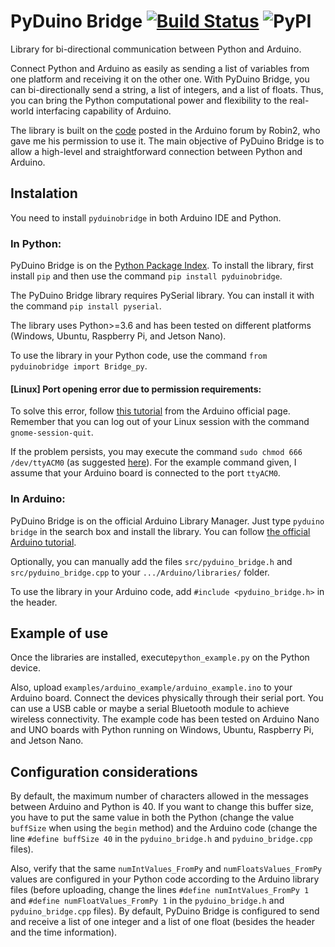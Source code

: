 # PyDuino Bridge [![Build Status](https://travis-ci.com/DanielSaromo/PyDuinoBridge.svg?branch=master)](https://travis-ci.com/DanielSaromo/PyDuinoBridge) ![PyPI](https://img.shields.io/pypi/v/pyduinobridge)
Library for bi-directional communication between Python and Arduino.

Connect Python and Arduino as easily as sending a list of variables from one platform and receiving it on the other one. With PyDuino Bridge, you can bi-directionally send a string, a list of integers, and a list of floats. Thus, you can bring the Python computational power and flexibility to the real-world interfacing capability of Arduino.

The library is built on the [code](https://forum.arduino.cc/index.php?topic=566897.0) posted in the Arduino forum by Robin2, who gave me his permission to use it. The main objective of PyDuino Bridge is to allow a high-level and straightforward connection between Python and Arduino.

## Instalation

You need to install `pyduinobridge` in both Arduino IDE and Python.

### In Python:
PyDuino Bridge is on the [Python Package Index](https://pypi.org/project/pyduinobridge/ "PyDuinoBridge page on PyPI").
To install the library, first install `pip` and then use the command `pip install pyduinobridge`.

The PyDuino Bridge library requires PySerial library. You can install it with the command `pip install pyserial`.

The library uses Python>=3.6 and has been tested on different platforms (Windows, Ubuntu, Raspberry Pi, and Jetson Nano).

To use the library in your Python code, use the command `from pyduinobridge import Bridge_py`.

#### \[Linux\] Port opening error due to permission requirements:

To solve this error, follow [this tutorial](https://www.arduino.cc/en/guide/linux#toc6) from the Arduino official page. Remember that you can log out of your Linux session with the command `gnome-session-quit`.

If the problem persists, you may execute the command `sudo chmod 666 /dev/ttyACM0` (as suggested [here](https://stackoverflow.com/questions/27858041/oserror-errno-13-permission-denied-dev-ttyacm0-using-pyserial-from-pyth)). For the example command given, I assume that your Arduino board is connected to the port `ttyACM0`.

### In Arduino:

PyDuino Bridge is on the official Arduino Library Manager. Just type `pyduino bridge` in the search box and install the library. You can follow [the official Arduino tutorial](https://www.arduino.cc/en/guide/libraries).

Optionally, you can manually add the files `src/pyduino_bridge.h` and `src/pyduino_bridge.cpp` to your `.../Arduino/libraries/` folder.

To use the library in your Arduino code, add `#include <pyduino_bridge.h>` in the header.


## Example of use

Once the libraries are installed, execute`python_example.py` on the Python device.

Also, upload `examples/arduino_example/arduino_example.ino` to your Arduino board. Connect the devices physically through their serial port. You can use a USB cable or maybe a serial Bluetooth module to achieve wireless connectivity. The example code has been tested on Arduino Nano and UNO boards with Python running on Windows, Ubuntu, Raspberry Pi, and Jetson Nano.

## Configuration considerations

By default, the maximum number of characters allowed in the messages between Arduino and Python is 40. If you want to change this buffer size, you have to put the same value in both the Python (change the value `buffSize` when using the `begin` method) and the Arduino code (change the line `#define buffSize 40` in the `pyduino_bridge.h` and `pyduino_bridge.cpp` files).

Also, verify that the same `numIntValues_FromPy` and `numFloatsValues_FromPy` values are configured in your Python code according to the Arduino library files (before uploading, change the lines `#define numIntValues_FromPy 1` and `#define numFloatValues_FromPy 1` in the `pyduino_bridge.h` and `pyduino_bridge.cpp` files). By default, PyDuino Bridge is configured to send and receive a list of one integer and a list of one float (besides the header and the time information).
